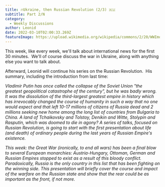 ```yaml
---
title: 🔥Ukraine, then Russian Revolution (2/3) 🇷🇺
subtitle: Part 2/N
category:
  - Weekly Discussions
author: Leonid
date: 2022-03-10T02:00:33.269Z
featureImage: https://upload.wikimedia.org/wikipedia/commons/2/20/WWImontage.jpg
---
```

This week, like every week, we'll talk about international news for the first 30 minutes.  We'll of course discuss the war in Ukraine, along with anything else you want to talk about.

Afterward, Leonid will continue his series on the Russian Revolution.  His summary, including the introduction from last time:

*Vladimir Putin has once called the collapse of the Soviet Union "the greatest geopolitical catastrophe of the century", but he was badly wrong. It was the dissolution of the third-largest greatest empire in history which has irrevocably changed the course of humanity in such a way that no one would expect and that left 10-17 millions of citizens of Russia dead and 2 millions seeking new home among the long list of countries from Bulgaria to China. A land of Tchaikovsky and Tolstoy, Denikin and Witte, Stolypin and Rasputin, which was doomed to die in agony? A series of talks, focused on Russian Revolution, is going to start with the first presentation about life (and death) of ordinary people during the last years of Russian Empire's existence.* 

*This week: the Great War (ironically, to end all wars) has been a final blow to several European monarchies: Austria-Hungary, Ottoman, German and Russian Empires stopped to exist as a result of this bloody conflict. Paradoxically, Russia is the only country in this list that has been fighting on the winning side. This presentation will briefly cover the course and impact of the warfare on the Russian state and show that the rear could be as important as the front, if not more.*